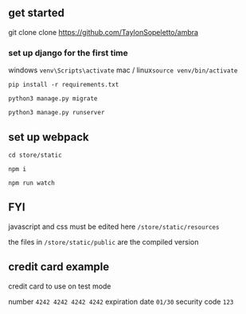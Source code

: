 ## get started ##

git clone clone https://github.com/TaylonSopeletto/ambra

### set up django for the first time ###

windows `venv\Scripts\activate`
mac / linux`source venv/bin/activate`

`pip install -r requirements.txt`

`python3 manage.py migrate`

`python3 manage.py runserver`

## set up webpack ##

`cd store/static`

`npm i`

`npm run watch`

## FYI ##

javascript and css must be edited here `/store/static/resources`

the files in `/store/static/public` are the compiled version

## credit card example ##

credit card to use on test mode

number `4242 4242 4242 4242` 
expiration date `01/30` 
security code `123`


